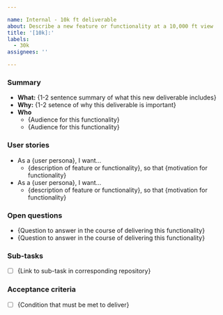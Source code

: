 ```yaml
---

name: Internal - 10k ft deliverable
about: Describe a new feature or functionality at a 10,000 ft view
title: '[10k]:'
labels:
  - 30k
assignees: ''

---
```


### Summary

- **What:** {1-2 sentence summary of what this new deliverable includes}
- **Why:** {1-2 setence of why this deliverable is important}
- **Who**
  - {Audience for this functionality}
  - {Audience for this functionality}

### User stories

- As a {user persona}, I want...
  - {description of feature or functionality}, so that {motivation for functionality}
- As a {user persona}, I want...
  - {description of feature or functionality}, so that {motivation for functionality}

### Open questions

- {Question to answer in the course of delivering this functionality}
- {Question to answer in the course of delivering this functionality}

### Sub-tasks

- [ ] {Link to sub-task in corresponding repository}

### Acceptance criteria

- [ ] {Condition that must be met to deliver}
